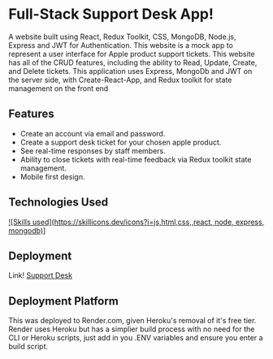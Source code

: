 # Full-Stack Support Desk App!

A website built using React, Redux Toolkit, CSS, MongoDB, Node.js, Express and JWT for Authentication. This website is a mock app to represent a user interface for Apple product support tickets.
This website has all of the CRUD features, including the ability to Read, Update, Create, and Delete tickets. This application uses Express, MongoDb and JWT on the server side, 
with Create-React-App, and Redux toolkit for state management on the front end

## Features

- Create an account via email and password.
- Create a support desk ticket for your chosen apple product. 
- See real-time responses by staff members. 
- Ability to close tickets with real-time feedback via Redux toolkit state management.
- Mobile first design. 

## Technologies Used

[![Skills used](https://skillicons.dev/icons?i=js,html,css,,react, node, express, mongodb)](https://skillicons.dev)]

## Deployment

Link! [Support Desk](https://venex-support-desk.onrender.com/login)

## Deployment Platform
This was deployed to Render.com, given Heroku's removal of it's free tier. Render uses Heroku but has a simplier build process with no need for the CLI or Heroku
scripts, just add in you .ENV variables and ensure you enter a build script. 
